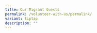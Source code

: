 ```yaml
---
title: Our Migrant Guests
permalink: /volunteer-with-us/permalink/
variant: tiptap
description: ""
---
```

